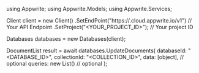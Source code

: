 using Appwrite;
using Appwrite.Models;
using Appwrite.Services;

Client client = new Client()
    .SetEndPoint("https://<REGION>.cloud.appwrite.io/v1") // Your API Endpoint
    .SetProject("<YOUR_PROJECT_ID>"); // Your project ID

Databases databases = new Databases(client);

DocumentList result = await databases.UpdateDocuments(
    databaseId: "<DATABASE_ID>",
    collectionId: "<COLLECTION_ID>",
    data: [object], // optional
    queries: new List<string>() // optional
);